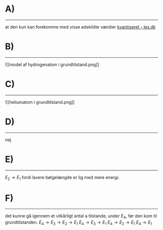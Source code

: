# A)
---
at den kun kan forekomme med visse adskildte værdier
[kvantiseret - lex.dk](https://denstoredanske.lex.dk/kvantiseret)
# B)
---
![[model af hydrogenatom i grundtilstand.png]]
# C)
---
![[heliumatom i grundtilstand.png]]
# D)
---
nej
# E)
---
$E_2\rightarrow E_1$ fordi lavere bølgelængde er lig med mere energi.
# F)
---
det kunne gå igennem et vilkårligt antal a tilstande, under $E_4$, før den kom til grundtilstanden.
$E_4\rightarrow E_3\rightarrow E_2\rightarrow E_1$
$E_4\rightarrow E_3\rightarrow E_1$
$E_4\rightarrow E_2\rightarrow E_1$
$E_4\rightarrow E_1$